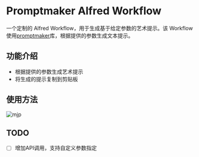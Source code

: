 # Promptmaker Alfred Workflow

一个定制的 Alfred Workflow，用于生成基于给定参数的艺术提示。该 Workflow 使用[promptmaker](https://github.com/zeke/promptmaker)库，根据提供的参数生成文本提示。

## 功能介绍

- 根据提供的参数生成艺术提示
- 将生成的提示复制到剪贴板

## 使用方法
![mjp](https://github.com/kadaliao/Promptmaker-Alfred-Workflow/assets/7401626/ce8c0a5f-c26d-40cf-b1ed-427fbfcecfa4)



## TODO
- [ ] 增加API调用，支持自定义参数指定
